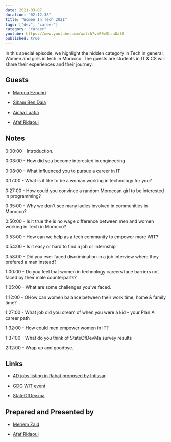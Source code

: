 ```yaml
---
date: 2021-03-07
duration: "02:12:38"
title: "Women In Tech 2021"
tags: ["dev", "career"]
category: "career"
youtube: https://www.youtube.com/watch?v=E0vSLsaOal0
published: true
---
```


In this special episode, we highlight the hidden category in Tech in general, Women and girls in tech in Morocco. The guests are students in IT & CS will share their experiences and their journey.

## Guests

- [Maroua Ezouhri](https://www.linkedin.com/in/maroua-ezouhri-381174a7/)

- [Siham Ben Daia](https://twitter.com/BendaiaS)

- [Aicha Laafia](https://twitter.com/AichaLaafia)

- [Afaf Ridaoui](https://twitter.com/_iamaf)

## Notes

0:00:00 - Introduction.

0:03:00 - How did you become interested in engineering

0:08:00 - What influenced you to pursue a career in IT

0:17:00 - What is it like to be a woman working in technology for you?

0:27:00 - How could you convince a random Moroccan girl to be interested in programming?

0:35:00 - Why we don't see many ladies involved in communities in Morocco?

0:50:00 - Is it true the is no wage difference between men and women working in Tech in Morocco?

0:53:00 - How can we help as a tech community to empower more WIT?

0:54:00 - Is it easy or hard to find a job or Internship

0:58:00 - Did you ever faced discrimination in a job interview where they prefered a man instead?

1:00:00 - Do you feel that women in technology careers face barriers not faced by their male counterparts?

1:05:00 - What are some challenges you’ve faced.

1:12:00 - OHow can women balance between their work time, home & family time?

1:27:00 - What job did you dream of when you were a kid – your Plan A career path

1:32:00 - How could men empower women in IT?

1:37:00 - What do you think of StateOfDevMa survey results

2:12:00 - Wrap up and goodbye.

## Links

- [4D jobs listing in Rabat proposed by Intissar](https://us.4d.com/life4d-morocco)

- [GDG WIT event](https://gdg.community.dev/events/details/google-gdg-settat-presents-wtm-settat-international-womens-day-2021/#/)

- [StateOfDev.ma](https://stateofdev.ma/#profile-q-0)

## Prepared and Presented by

- [Meriem Zaid](https://twitter.com/_iMeriem)

- [Afaf Ridaoui](https://twitter.com/_iamaf)
